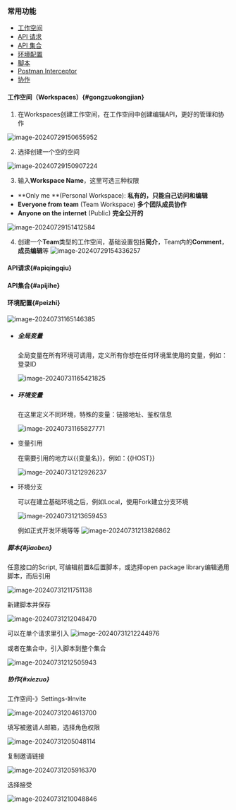 ### 常用功能

- [工作空间](#gongzuokongjian)
- [API 请求](#apiqingqiu)
- [API 集合](#apijihe)
- [环境配置](#peizhi)
- [脚本](#jiaoben)
- [Postman Interceptor](#chajian)
- [协作](#xiezuo)

#### 工作空间（Workspaces）{#gongzuokongjian}

1. 在Workspaces创建工作空间，在工作空间中创建编辑API，更好的管理和协作

![image-20240729150655952](https://s2.loli.net/2024/07/29/m4zntibfOZU2uFP.png)

2. 选择创建一个空的空间

![image-20240729150907224](https://s2.loli.net/2024/07/29/QaZkWRPoY371eXz.png)

3. 输入**Workspace Name**，这里可选三种权限

- **Only me **(Personal Workspace): **私有的，只能自己访问和编辑**
- **Everyone from team** (Team Workspace) **多个团队成员协作**
- **Anyone on the internet** (Public) **完全公开的**

![image-20240729151412584](https://s2.loli.net/2024/07/29/I4SZPMsvydlB51x.png)

4. 创建一个**Team**类型的工作空间，基础设置包括**简介**，Team内的**Comment**，**成员编辑**等
   ![image-20240729154336257](https://s2.loli.net/2024/07/29/QY6e1kwusmXVdpD.png)

#### API请求{#apiqingqiu}

#### API集合{#apijihe}

#### 环境配置{#peizhi}

![image-20240731165146385](https://s2.loli.net/2024/07/31/sRZ9tqMhoPcfK8U.png)

- ##### 全局变量

  全局变量在所有环境可调用，定义所有你想在任何环境里使用的变量，例如：登录ID

  ![image-20240731165421825](https://s2.loli.net/2024/07/31/eXMJmgfoYsPIA27.png)

- ##### 环境变量

  在这里定义不同环境，特殊的变量：链接地址、鉴权信息

  ![image-20240731165827771](https://s2.loli.net/2024/07/31/KBioQgpZbxctGUF.png)

- 变量引用

  在需要引用的地方以{{变量名}}，例如：{{HOST}}

  ![image-20240731212926237](https://s2.loli.net/2024/07/31/7mq2u39ECOUlySR.png)

- 环境分支

  可以在建立基础环境之后，例如Local，使用Fork建立分支环境

  ![image-20240731213659453](https://s2.loli.net/2024/07/31/QDV6CdI9xEHzq1i.png)

  例如正式开发环境等等
  ![image-20240731213826862](https://s2.loli.net/2024/07/31/pwL9tBeqWvAmGPl.png)

##### 脚本{#jiaoben}

任意接口的Script, 可编辑前置&后置脚本，或选择open package library编辑通用脚本，而后引用

![image-20240731211751138](https://s2.loli.net/2024/07/31/LvABNqJTwOGVEsY.png)

新建脚本并保存

![image-20240731212048470](https://s2.loli.net/2024/07/31/gTR62n4AFCbKM95.png)

可以在单个请求里引入
![image-20240731212244976](https://s2.loli.net/2024/07/31/aKqkD6C2r5NFjvM.png)

或者在集合中，引入脚本到整个集合

![image-20240731212505943](https://s2.loli.net/2024/07/31/OkbCELdg46Boj1l.png)

##### 协作{#xiezuo}

工作空间-》Settings-》Invite

![image-20240731204613700](https://s2.loli.net/2024/07/31/3rRc8imjyOBI1oE.png)

填写被邀请人邮箱，选择角色权限

![image-20240731205048114](https://s2.loli.net/2024/07/31/YG1MI8Xz6BfRkxv.png)

复制邀请链接

![image-20240731205916370](https://s2.loli.net/2024/07/31/UpG9kSFWYaXC86s.png)

选择接受

![image-20240731210048846](https://s2.loli.net/2024/07/31/d2IJWoGsMDr9gli.png)
